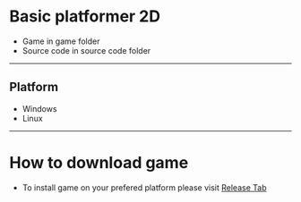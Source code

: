 # Basic platformer 2D

- Game in game folder
- Source code in source code folder
---
## Platform
- Windows
- Linux
---

# How to download game

- To install game on your prefered platform please visit [Release Tab](https://github.com/BIGBEASTISHANK/Basic-Platformer-2D/releases/)

